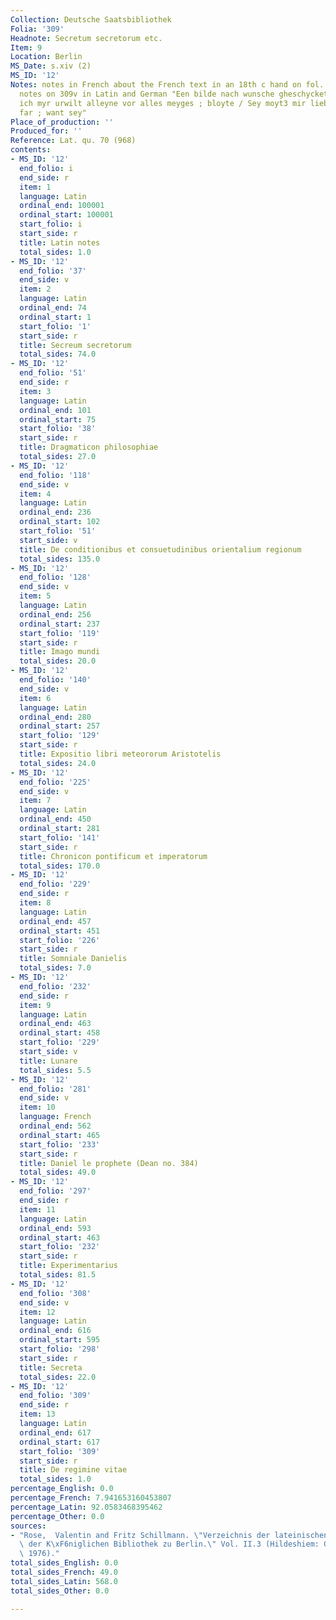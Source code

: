 ```yaml
---
Collection: Deutsche Saatsbibliothek
Folia: '309'
Headnote: Secretum secretorum etc.
Item: 9
Location: Berlin
MS_Date: s.xiv (2)
MS_ID: '12'
Notes: notes in French about the French text in an 18th c hand on fol. 232v; medieval
  notes on 309v in Latin and German "Een bilde nach wunsche gheschycket ghar \ hab
  ich myr urwilt alleyne vor alles meyges ; bloyte / Sey moyt3 mir lieben war ich
  far ; want sey"
Place_of_production: ''
Produced_for: ''
Reference: Lat. qu. 70 (968)
contents:
- MS_ID: '12'
  end_folio: i
  end_side: r
  item: 1
  language: Latin
  ordinal_end: 100001
  ordinal_start: 100001
  start_folio: i
  start_side: r
  title: Latin notes
  total_sides: 1.0
- MS_ID: '12'
  end_folio: '37'
  end_side: v
  item: 2
  language: Latin
  ordinal_end: 74
  ordinal_start: 1
  start_folio: '1'
  start_side: r
  title: Secreum secretorum
  total_sides: 74.0
- MS_ID: '12'
  end_folio: '51'
  end_side: r
  item: 3
  language: Latin
  ordinal_end: 101
  ordinal_start: 75
  start_folio: '38'
  start_side: r
  title: Dragmaticon philosophiae
  total_sides: 27.0
- MS_ID: '12'
  end_folio: '118'
  end_side: v
  item: 4
  language: Latin
  ordinal_end: 236
  ordinal_start: 102
  start_folio: '51'
  start_side: v
  title: De conditionibus et consuetudinibus orientalium regionum
  total_sides: 135.0
- MS_ID: '12'
  end_folio: '128'
  end_side: v
  item: 5
  language: Latin
  ordinal_end: 256
  ordinal_start: 237
  start_folio: '119'
  start_side: r
  title: Imago mundi
  total_sides: 20.0
- MS_ID: '12'
  end_folio: '140'
  end_side: v
  item: 6
  language: Latin
  ordinal_end: 280
  ordinal_start: 257
  start_folio: '129'
  start_side: r
  title: Expositio libri meteororum Aristotelis
  total_sides: 24.0
- MS_ID: '12'
  end_folio: '225'
  end_side: v
  item: 7
  language: Latin
  ordinal_end: 450
  ordinal_start: 281
  start_folio: '141'
  start_side: r
  title: Chronicon pontificum et imperatorum
  total_sides: 170.0
- MS_ID: '12'
  end_folio: '229'
  end_side: r
  item: 8
  language: Latin
  ordinal_end: 457
  ordinal_start: 451
  start_folio: '226'
  start_side: r
  title: Somniale Danielis
  total_sides: 7.0
- MS_ID: '12'
  end_folio: '232'
  end_side: r
  item: 9
  language: Latin
  ordinal_end: 463
  ordinal_start: 458
  start_folio: '229'
  start_side: v
  title: Lunare
  total_sides: 5.5
- MS_ID: '12'
  end_folio: '281'
  end_side: v
  item: 10
  language: French
  ordinal_end: 562
  ordinal_start: 465
  start_folio: '233'
  start_side: r
  title: Daniel le prophete (Dean no. 384)
  total_sides: 49.0
- MS_ID: '12'
  end_folio: '297'
  end_side: r
  item: 11
  language: Latin
  ordinal_end: 593
  ordinal_start: 463
  start_folio: '232'
  start_side: r
  title: Experimentarius
  total_sides: 81.5
- MS_ID: '12'
  end_folio: '308'
  end_side: v
  item: 12
  language: Latin
  ordinal_end: 616
  ordinal_start: 595
  start_folio: '298'
  start_side: r
  title: Secreta
  total_sides: 22.0
- MS_ID: '12'
  end_folio: '309'
  end_side: r
  item: 13
  language: Latin
  ordinal_end: 617
  ordinal_start: 617
  start_folio: '309'
  start_side: r
  title: De regimine vitae
  total_sides: 1.0
percentage_English: 0.0
percentage_French: 7.941653160453807
percentage_Latin: 92.0583468395462
percentage_Other: 0.0
sources:
- "Rose,  Valentin and Fritz Schillmann. \"Verzeichnis der lateinischen Hand- a.schriften\
  \ der K\xF6niglichen Bibliothek zu Berlin.\" Vol. II.3 (Hildeshiem: Georg Olms Verlag,\
  \ 1976)."
total_sides_English: 0.0
total_sides_French: 49.0
total_sides_Latin: 568.0
total_sides_Other: 0.0

---
```


